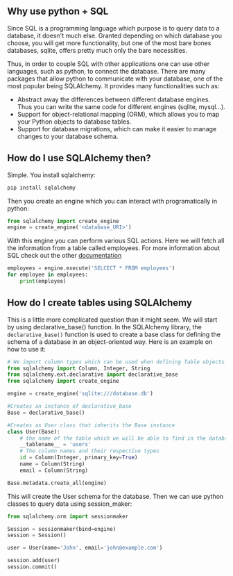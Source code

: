 ## Why use python + SQL
Since SQL is a programming language which purpose is to query data to a database, it doesn't much else. Granted depending on which database you choose, you will get more functionality, but one of the most bare bones databases, sqlite, offers pretty much only the bare necessities. 

Thus, in order to couple SQL with other applications one can use other languages, such as python, to connect the database. There are many packages that allow python to communicate with your database, one of the most popular being SQLAlchemy. It provides many functionalities such as:

* Abstract away the differences between different database engines. Thus you can write the same code for different engines (sqlite, mysql...).
* Support for object-relational mapping (ORM), which allows you to map your Python objects to database tables.
* Support for database migrations, which can make it easier to manage changes to your database schema.

## How do I use SQLAlchemy then?
Simple. You install sqlalchemy:
```bash
pip install sqlalchemy
```
Then you create an engine which you can interact with programatically in python:
```python
from sqlalchemy import create_engine
engine = create_engine('<database_URI>')
```
With this engine you can perform various SQL actions. Here we will fetch all the information from a table called employees. For more information about SQL check out the other [documentation](docs/SQL.md)
```python
employees = engine.execute('SELCECT * FROM employees')
for employee in employees:
    print(employee)
```
## How do I create tables using SQLAlchemy
This is a little more complicated question than it might seem.
We will start by using declarative_base() function. In the SQLAlchemy library, the `declarative_base()` function is used to create a base class for defining the schema of a database in an object-oriented way. Here is an example on how to use it:

```python
# We import column types which can be used when defining Table objects.
from sqlalchemy import Column, Integer, String
from sqlalchemy.ext.declarative import declarative_base
from sqlalchemy import create_engine

engine = create_engine('sqlite:///database.db')

#Creates an instance of declarative_base
Base = declarative_base()

#Creates as User class that inherits the Base instance
class User(Base):
    # the name of the table which we will be able to find in the databse
    __tablename__ = 'users'
    # The column names and their respective types
    id = Column(Integer, primary_key=True)
    name = Column(String)
    email = Column(String)

Base.metadata.create_all(engine)
```

This will create the User schema for the database. Then we can use python classes to query data using session_maker:
```python
from sqlalchemy.orm import sessionmaker

Session = sessionmaker(bind=engine)
session = Session()

user = User(name='John', email='john@example.com')

session.add(user)
session.commit()
```
